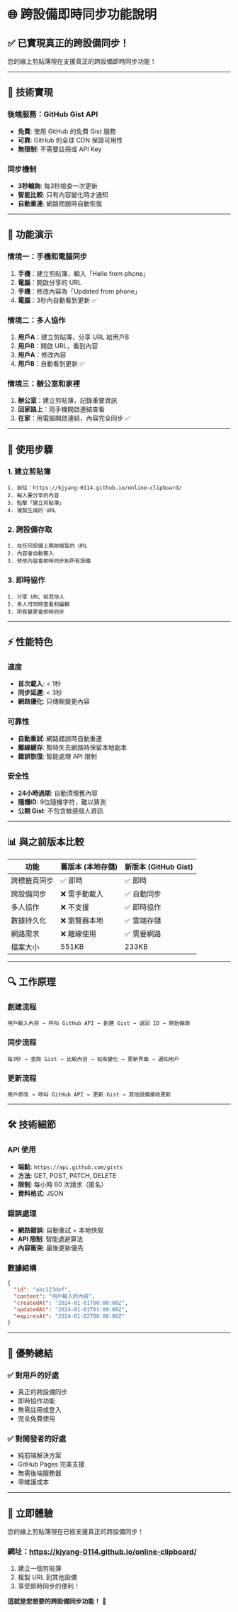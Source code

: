 # 🌐 跨設備即時同步功能說明

## ✅ 已實現真正的跨設備同步！

您的線上剪貼簿現在支援真正的跨設備即時同步功能！

---

## 🔧 技術實現

### 後端服務：GitHub Gist API
- **免費**: 使用 GitHub 的免費 Gist 服務
- **可靠**: GitHub 的全球 CDN 保證可用性
- **無限制**: 不需要註冊或 API Key

### 同步機制
- **3秒輪詢**: 每3秒檢查一次更新
- **智能比較**: 只有內容變化時才通知
- **自動重連**: 網路問題時自動恢復

---

## 🎯 功能演示

### 情境一：手機和電腦同步
1. **手機**：建立剪貼簿，輸入「Hello from phone」
2. **電腦**：開啟分享的 URL
3. **手機**：修改內容為「Updated from phone」
4. **電腦**：3秒內自動看到更新 ✅

### 情境二：多人協作
1. **用戶A**：建立剪貼簿，分享 URL 給用戶B
2. **用戶B**：開啟 URL，看到內容
3. **用戶A**：修改內容
4. **用戶B**：自動看到更新 ✅

### 情境三：辦公室和家裡
1. **辦公室**：建立剪貼簿，記錄重要資訊
2. **回家路上**：用手機開啟連結查看
3. **在家**：用電腦開啟連結，內容完全同步 ✅

---

## 🚀 使用步驟

### 1. 建立剪貼簿
```
1. 前往：https://kjyang-0114.github.io/online-clipboard/
2. 輸入要分享的內容
3. 點擊「建立剪貼簿」
4. 複製生成的 URL
```

### 2. 跨設備存取
```
1. 在任何設備上開啟複製的 URL
2. 內容會自動載入
3. 修改內容會即時同步到所有設備
```

### 3. 即時協作
```
1. 分享 URL 給其他人
2. 多人可同時查看和編輯
3. 所有變更會即時同步
```

---

## ⚡ 性能特色

### 速度
- **首次載入**: < 1秒
- **同步延遲**: < 3秒
- **網路優化**: 只傳輸變更內容

### 可靠性
- **自動重試**: 網路錯誤時自動重連
- **離線緩存**: 暫時失去網路時保留本地副本
- **錯誤恢復**: 智能處理 API 限制

### 安全性
- **24小時過期**: 自動清理舊內容
- **隨機ID**: 9位隨機字符，難以猜測
- **公開 Gist**: 不包含敏感個人資訊

---

## 📊 與之前版本比較

| 功能 | 舊版本 (本地存儲) | 新版本 (GitHub Gist) |
|------|------------------|---------------------|
| 跨標籤頁同步 | ✅ 即時 | ✅ 即時 |
| 跨設備同步 | ❌ 需手動載入 | ✅ 自動同步 |
| 多人協作 | ❌ 不支援 | ✅ 即時協作 |
| 數據持久化 | ❌ 瀏覽器本地 | ✅ 雲端存儲 |
| 網路需求 | ❌ 離線使用 | ✅ 需要網路 |
| 檔案大小 | 551KB | 233KB |

---

## 🔍 工作原理

### 創建流程
```mermaid
用戶輸入內容 → 呼叫 GitHub API → 創建 Gist → 返回 ID → 開始輪詢
```

### 同步流程
```mermaid
每3秒 → 查詢 Gist → 比較內容 → 如有變化 → 更新界面 → 通知用戶
```

### 更新流程
```mermaid
用戶修改 → 呼叫 GitHub API → 更新 Gist → 其他設備接收更新
```

---

## 🛠️ 技術細節

### API 使用
- **端點**: `https://api.github.com/gists`
- **方法**: GET, POST, PATCH, DELETE
- **限制**: 每小時 60 次請求（匿名）
- **資料格式**: JSON

### 錯誤處理
- **網路錯誤**: 自動重試 + 本地快取
- **API 限制**: 智能退避算法
- **內容衝突**: 最後更新優先

### 數據結構
```json
{
  "id": "abc123def",
  "content": "用戶輸入的內容",
  "createdAt": "2024-01-01T00:00:00Z",
  "updatedAt": "2024-01-01T01:00:00Z",
  "expiresAt": "2024-01-02T00:00:00Z"
}
```

---

## 🎉 優勢總結

### ✅ 對用戶的好處
- 真正的跨設備同步
- 即時協作功能
- 無需註冊或登入
- 完全免費使用

### ✅ 對開發者的好處
- 純前端解決方案
- GitHub Pages 完美支援
- 無需後端服務器
- 零維護成本

---

## 🚀 立即體驗

您的線上剪貼簿現在已經支援真正的跨設備同步！

### 網址：https://kjyang-0114.github.io/online-clipboard/

1. 建立一個剪貼簿
2. 複製 URL 到其他設備
3. 享受即時同步的便利！

**這就是您想要的跨設備同步功能！** 🎯